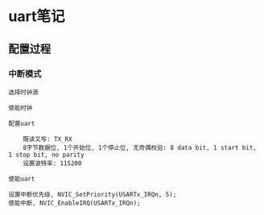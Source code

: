 # uart笔记

## 配置过程

### 中断模式

    选择时钟源

    使能时钟

    配置uart
    
        既读又写: TX_RX
        8字节数据位, 1个开始位, 1个停止位, 无奇偶校验: 8 data bit, 1 start bit, 1 stop bit, no parity
        设置波特率: 115200

    使能uart

    设置中断优先级, NVIC_SetPriority(USARTx_IRQn, 5);  
    使能中断, NVIC_EnableIRQ(USARTx_IRQn);
